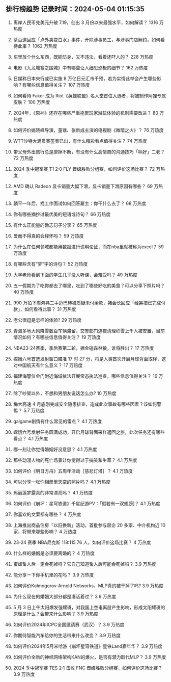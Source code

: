 
## 排行榜趋势 记录时间：2024-05-04 01:15:35
  
  1. 离岸人民币兑美元升破 7.19，创出 3 月份以来最强水平，如何解读？ 1316 万热度
    
  2. 茶百道回应「点外卖变白水」事件，开除涉事员工，与涉事门店解约，如何看待此事？ 1062 万热度
    
  3. 车里放个什么东西，既能防身，又不违法，看着还吓人的？ 228 万热度
    
  4. 电影《九龙城寨之围城》中有哪些让人细思恐极的细节？ 162 万热度
    
  5. 日媒称日本央行或已实施 8 万亿日元汇市干预，若为实情此举会产生哪些影响？有哪些信息值得关注？ 107 万热度
    
  6. 如何看待 Faker 成为 Riot《英雄联盟》名人堂首位入选者，将被制作阿狸专属皮肤？ 100 万热度
    
  7. 2024年，《原神》还存在哪些严重拖累玩家游玩体验的机制需要改进？ 80 万热度
    
  8. 如何评价姚晓峰导演，童瑶、张新成主演的电视剧《微暗之火》？ 76 万热度
    
  9. WTT沙特大满贯赛签表已出，有什么精彩看点值得关注？ 74 万热度
    
  10. 带父母外出旅行总是摩擦不断，有没有什么高情商的沟通技巧「哄好」二老？ 72 万热度
    
  11. 2024 季中冠军赛 T1 2:0 FLY 晋级胜败分组赛，如何评价这场比赛？ 72 万热度
    
  12. AMD 确认 Radeon 显卡销量大幅下滑，显卡销量下滑原因有哪些？ 69 万热度
    
  13. 躺平一年后，找工作面试如何回答雇主：你干什么去了？ 68 万热度
    
  14. 你有哪些摘抄过最优美的短语或诗句？ 66 万热度
    
  15. 有什么正能量的励志句子分享？ 65 万热度
    
  16. 爱而不得真的会释怀吗？ 59 万热度
    
  17. 为什么在任何领域都能用数据进行说明论证，而在nba里就被称为excel？ 59 万热度
    
  18. 有哪些含有"梦”字的诗句？ 52 万热度
    
  19. 大学老师看到下面的学生几乎没人听课，会难受吗？ 49 万热度
    
  20. 五一假期为了吃你都去了哪里，吃到了哪些好吃的美食？可以分享下照片吗？ 40 万热度
    
  21. 990 万拍下周鸿祎二手迈巴赫被质疑未付余款，褚会长回应「经筹措已完成付款」，如何看待此事？ 31 万热度
    
  22. 老公很逗是怎样的体验? 29 万热度
    
  23. 青海多地大风降雪数百车辆滞留，交警部门连夜清理积雪上千人被安置，目前情况如何？有哪些信息值得关注？ 19 万热度
    
  24. NBA23-24赛季，季后赛第二轮，掘金碰森林狼，谁将胜出？ 17 万热度
    
  25. 嫦娥六号首选发射窗口瞄准 17 时 27 分，将是人类首次开展月球背面取样，这对中国航天有什么意义？ 17 万热度
    
  26. 福建海警位金门附近海域依法开展常态执法巡查，哪些信息值得关注？ 16 万热度
    
  27. 除了吵架以外，不想和男朋友说话怎么办? 10 万热度
    
  28. 梅大高速 4 月底刚完成安全隐患排查，造成此次事故有哪些因素？该如何警惕？ 5.7 万热度
    
  29. galgame剧情有什么常见的雷点？ 4.1 万热度
    
  30. 嫦娥六号发射任务圆满成功，开启月球背面采样返回之旅，此次任务还有哪些看点？ 4.1 万热度
    
  31. 哪一刻让你觉得婚姻好没意思？ 4.1 万热度
    
  32. 那些动漫人物的死亡场景让你觉得过于搞笑和生草？ 4.1 万热度
    
  33. 如何评价《明日方舟》五周年活动［慈悲灯塔］？ 4.1 万热度
    
  34. 可以分享一张你相册里天空的照片吗？ 4.1 万热度
    
  35. 玛丽莲梦露真的非常漂亮吗？ 4.1 万热度
    
  36. 如何评价《崩坏：星穹铁道》千星纪游PV：「假若有一双翅膀]？ 4.1 万热度
    
  37. 你喜欢的文案都有哪些？ 4 万热度
    
  38. 上海推出商品住房「以旧换新」活动，首批参与房企 20 多家、中介机构近 10 家，将带来哪些影响？ 4 万热度
    
  39. 23-24 赛季 NBA尼克斯 118:115 76 人，如何评价这场比赛？ 4 万热度
    
  40. 什么样的婚姻是必须要离婚的？ 4 万热度
    
  41. 蜜蜂蜇人后一定会死掉吗？它自己知道蜇人后可能会死掉吗？ 3.9 万热度
    
  42. 能分享一下你手机里的花吗？ 3.9 万热度
    
  43. 如何评价Kolmogorov-Arnold Networks，MLP真的被干掉了吗? 3.9 万热度
    
  44. 为什么现在的婚姻大部分都是凑活着过？ 3.9 万热度
    
  45. 5 月 3 日上午太阳爆发强耀斑，对我国上空电离层产生影响，形成太阳耀斑的原理是什么？会带来什么影响？ 3.9 万热度
    
  46. 如何评价2024年ICPC全国邀请赛（武汉）？ 3.9 万热度
    
  47. 你期待智能汽车给你的生活带来什么改变？ 3.9 万热度
    
  48. 如何评价2024年5月米哈游《崩坏星穹铁道》星铁Land嘉年华？ 3.9 万热度
    
  49. 如何评价全新的神经网络架构KAN的爆火，是否有潜力取代MLP？ 3.9 万热度
    
  50. 2024 季中冠军赛 TES 2:1 击败 FNC 晋级胜败分组赛，如何评价这场比赛？ 3.9 万热度
    